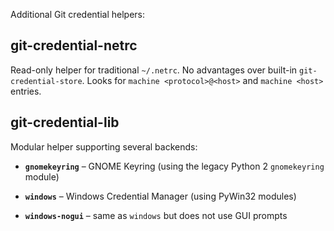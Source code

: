 Additional Git credential helpers:

## git-credential-netrc

Read-only helper for traditional `~/.netrc`. No advantages over built-in `git-credential-store`. Looks for `machine <protocol>@<host>` and `machine <host>` entries.

## git-credential-lib

Modular helper supporting several backends:

  * **`gnomekeyring`** – GNOME Keyring (using the legacy Python 2 `gnomekeyring` module)

  * **`windows`** – Windows Credential Manager (using PyWin32 modules)

  * **`windows-nogui`** – same as `windows` but does not use GUI prompts
